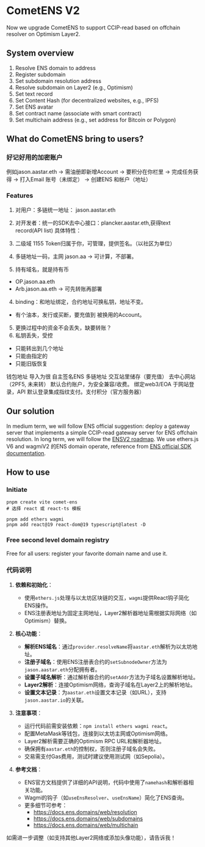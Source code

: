 # CometENS V2
Now we upgrade CometENS to support CCIP-read based on offchain resolver on Optimism Layer2.

## System overview
1. Resolve ENS domain to address
2. Register subdomain
3. Set subdomain resolution address
4. Resolve subdomain on Layer2 (e.g., Optimism)
5. Set text record
6. Set Content Hash (for decentralized websites, e.g., IPFS)
7. Set ENS avatar
8. Set contract name (associate with smart contract)
9. Set multichain address (e.g., set address for Bitcoin or Polygon)



## What do CometENS bring to users?

### 好记好用的加密账户
例如jason.aastar.eth
→ 需油册即新增Account
→ 要积分在你栏里
→ 完成任务获得
→ 打入Email 账号（未绑定）
→ 创建ENS 和帐户（地址）
 
### Features
1. 对用户：多链统一地址：   jason.aastar.eth
2. 对开发者：统一的SDK去中心接口：plancker.aastar.eth,获得text record(API list)
具体特性：
 
1. 二级域 1155 Token归属于你，可管理，提供签名。（以社区为单位）
2. 多链地址一码，主网 jason.aa → 可计算，不部署。
3. 持有域名，就是持有币
- OP.jason.aa.eth
- Arb.jason.aa.eth → 可先转账再部署
4. binding：和地址绑定，合约地址可换私钥，地址不变。
- 有个油本，发行或买断，要充值到 被换用的Account。
5. 更换过程中的资金不会丢失，缺要转账？
6. 私钥丢失，受控
- 只能转出到几个地址
- 只能由指定的
- 只能旧版恢复
 
钱包地址
导入为很
自主签名ENS
多链地址
交互站里储存（要充值）
去中心网站（2PF5, 未来转）
默认合约账户，为安全兼容/收费。
绑定web3/EOA 于网站登录，API
默认登录集成指纹支付。支付积分（官方服务器）
 


## Our solution
In medium term, we will follow ENS official suggestion: deploy a gateway server that implements a simple CCIP-read gateway server for ENS offchain resolution.
In long term, we will follow the [ENSV2 roadmap](https://roadmap.ens.domains/l2-roadmap/).
We use ethers.js V6 and wagmiV2 的ENS domain operate, reference from [ENS official SDK documentation](https://docs.ens.domains/web/quickstart).

## How to use

### Initiate
```
pnpm create vite comet-ens
# 选择 react 或 react-ts 模板

pnpm add ethers wagmi
pnpm add react@19 react-dom@19 typescript@latest -D
```
### Free second level domain registry
Free for all users: register your favorite domain name and use it.





### 代码说明
1. **依赖和初始化**：
   - 使用`ethers.js`处理与以太坊区块链的交互，`wagmi`提供React钩子简化ENS操作。
   - ENS注册表地址为固定主网地址，Layer2解析器地址需根据实际网络（如Optimism）替换。

2. **核心功能**：
   - **解析ENS域名**：通过`provider.resolveName`将`aastar.eth`解析为以太坊地址。
   - **注册子域名**：使用ENS注册表合约的`setSubnodeOwner`方法为`jason.aastar.eth`分配拥有者。
   - **设置子域名解析**：通过解析器合约的`setAddr`方法为子域名设置解析地址。
   - **Layer2解析**：连接Optimism网络，查询子域名在Layer2上的解析地址。
   - **设置文本记录**：为`aastar.eth`设置文本记录（如URL），支持`jason.aastar.io`的关联。

3. **注意事项**：
   - 运行代码前需安装依赖：`npm install ethers wagmi react`。
   - 配置MetaMask等钱包，连接到以太坊主网或Optimism网络。
   - Layer2解析需要正确的Optimism RPC URL和解析器地址。
   - 确保拥有`aastar.eth`的控制权，否则注册子域名会失败。
   - 交易需支付Gas费用，测试时建议使用测试网（如Sepolia）。

4. **参考文档**：
   - ENS官方文档提供了详细的API说明，代码中使用了`namehash`和解析器相关功能。
   - Wagmi的钩子（如`useEnsResolver`、`useEnsName`）简化了ENS查询。
   - 更多细节可参考：
     - https://docs.ens.domains/web/resolution
     - https://docs.ens.domains/web/subdomains
     - https://docs.ens.domains/web/multichain

如需进一步调整（如支持其他Layer2网络或添加头像功能），请告诉我！